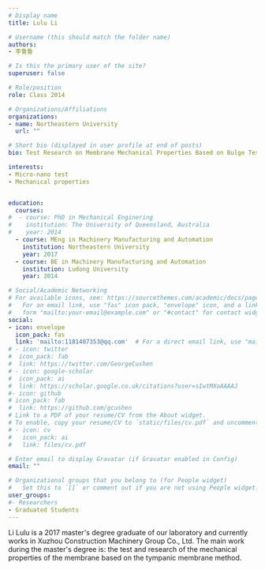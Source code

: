 ```yaml
---
# Display name
title: Lulu Li

# Username (this should match the folder name)
authors:
- 李鲁鲁

# Is this the primary user of the site?
superuser: false

# Role/position
role: Class 2014

# Organizations/Affiliations
organizations:
- name: Northeastern University
  url: ""

# Short bio (displayed in user profile at end of posts)
bio: Test Research on Membrane Mechanical Properties Based on Bulge Testing Method.

interests:
- Micro-nano test
- Mechanical properties


education:
  courses:
#  - course: PhD in Mechanical Enginering
#    institution: The University of Queensland, Australia
#    year: 2014
  - course: MEng in Machinery Manufacturing and Automation
    institution: Northeastern University
    year: 2017
  - course: BE in Machinery Manufacturing and Automation
    institution: Ludong University
    year: 2014

# Social/Academic Networking
# For available icons, see: https://sourcethemes.com/academic/docs/page-builder/#icons
#   For an email link, use "fas" icon pack, "envelope" icon, and a link in the
#   form "mailto:your-email@example.com" or "#contact" for contact widget.
social:
- icon: envelope
  icon_pack: fas
  link: 'mailto:1181407353@qq.com'  # For a direct email link, use "mailto:test@example.org".
# - icon: twitter
#  icon_pack: fab
#  link: https://twitter.com/GeorgeCushen
# - icon: google-scholar
#  icon_pack: ai
#  link: https://scholar.google.co.uk/citations?user=sIwtMXoAAAAJ
#- icon: github
# icon_pack: fab
#  link: https://github.com/gcushen
# Link to a PDF of your resume/CV from the About widget.
# To enable, copy your resume/CV to `static/files/cv.pdf` and uncomment the lines below.
# - icon: cv
#   icon_pack: ai
#   link: files/cv.pdf

# Enter email to display Gravatar (if Gravatar enabled in Config)
email: ""

# Organizational groups that you belong to (for People widget)
#   Set this to `[]` or comment out if you are not using People widget.
user_groups:
#- Researchers
- Graduated Students
---
```


Li Lulu is a 2017 master's degree graduate of our laboratory and currently works in Xuzhou Construction Machinery Group Co., Ltd. The main work during the master's degree is: the test and research of the mechanical properties of the membrane based on the tympanic membrane method.
